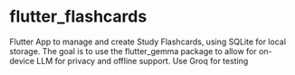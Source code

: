 # flutter_flashcards

Flutter App to manage and create Study Flashcards, using SQLite for local storage.
The goal is to use the flutter_gemma package to allow for on-device LLM for privacy and
offline support.
Use Groq for testing
